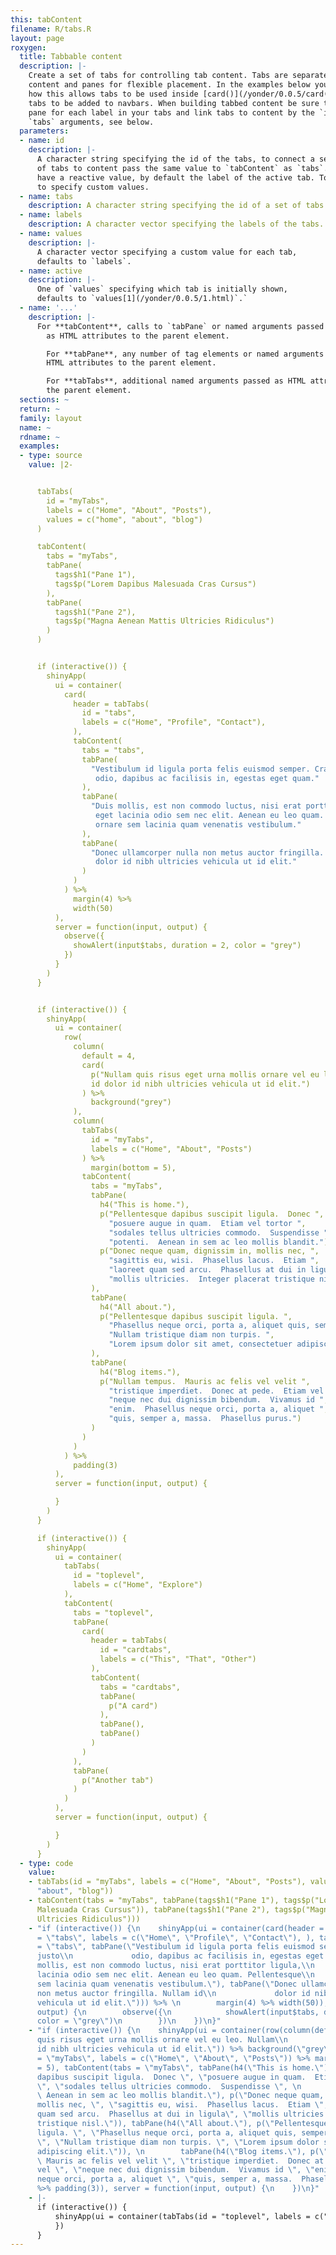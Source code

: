 ```yaml
---
this: tabContent
filename: R/tabs.R
layout: page
roxygen:
  title: Tabbable content
  description: |-
    Create a set of tabs for controlling tab content. Tabs are separated from
    content and panes for flexible placement. In the examples below you can see
    how this allows tabs to be used inside [card()](/yonder/0.0.5/card().html)s. The flexibility also allows
    tabs to be added to navbars. When building tabbed content be sure to create a
    pane for each label in your tabs and link tabs to content by the `id` and
    `tabs` arguments, see below.
  parameters:
  - name: id
    description: |-
      A character string specifying the id of the tabs, to connect a set
      of tabs to content pass the same value to `tabContent` as `tabs`. Tabs do
      have a reactive value, by default the label of the active tab. To `values`
      to specify custom values.
  - name: tabs
    description: A character string specifying the id of a set of tabs.
  - name: labels
    description: A character vector specifying the labels of the tabs.
  - name: values
    description: |-
      A character vector specifying a custom value for each tab,
      defaults to `labels`.
  - name: active
    description: |-
      One of `values` specifying which tab is initially shown,
      defaults to `values[1](/yonder/0.0.5/1.html)`.`
  - name: '...'
    description: |-
      For **tabContent**, calls to `tabPane` or named arguments passed
        as HTML attributes to the parent element.

        For **tabPane**, any number of tag elements or named arguments passed as
        HTML attributes to the parent element.

        For **tabTabs**, additional named arguments passed as HTML attributes to
        the parent element.
  sections: ~
  return: ~
  family: layout
  name: ~
  rdname: ~
  examples:
  - type: source
    value: |2-


      tabTabs(
        id = "myTabs",
        labels = c("Home", "About", "Posts"),
        values = c("home", "about", "blog")
      )

      tabContent(
        tabs = "myTabs",
        tabPane(
          tags$h1("Pane 1"),
          tags$p("Lorem Dapibus Malesuada Cras Cursus")
        ),
        tabPane(
          tags$h1("Pane 2"),
          tags$p("Magna Aenean Mattis Ultricies Ridiculus")
        )
      )


      if (interactive()) {
        shinyApp(
          ui = container(
            card(
              header = tabTabs(
                id = "tabs",
                labels = c("Home", "Profile", "Contact"),
              ),
              tabContent(
                tabs = "tabs",
                tabPane(
                  "Vestibulum id ligula porta felis euismod semper. Cras justo
                   odio, dapibus ac facilisis in, egestas eget quam."
                ),
                tabPane(
                  "Duis mollis, est non commodo luctus, nisi erat porttitor ligula,
                   eget lacinia odio sem nec elit. Aenean eu leo quam. Pellentesque
                   ornare sem lacinia quam venenatis vestibulum."
                ),
                tabPane(
                  "Donec ullamcorper nulla non metus auctor fringilla. Nullam id
                   dolor id nibh ultricies vehicula ut id elit."
                )
              )
            ) %>%
              margin(4) %>%
              width(50)
          ),
          server = function(input, output) {
            observe({
              showAlert(input$tabs, duration = 2, color = "grey")
            })
          }
        )
      }


      if (interactive()) {
        shinyApp(
          ui = container(
            row(
              column(
                default = 4,
                card(
                  p("Nullam quis risus eget urna mollis ornare vel eu leo. Nullam
                  id dolor id nibh ultricies vehicula ut id elit.")
                ) %>%
                  background("grey")
              ),
              column(
                tabTabs(
                  id = "myTabs",
                  labels = c("Home", "About", "Posts")
                ) %>%
                  margin(bottom = 5),
                tabContent(
                  tabs = "myTabs",
                  tabPane(
                    h4("This is home."),
                    p("Pellentesque dapibus suscipit ligula.  Donec ",
                      "posuere augue in quam.  Etiam vel tortor ",
                      "sodales tellus ultricies commodo.  Suspendisse ",
                      "potenti.  Aenean in sem ac leo mollis blandit."),
                    p("Donec neque quam, dignissim in, mollis nec, ",
                      "sagittis eu, wisi.  Phasellus lacus.  Etiam ",
                      "laoreet quam sed arcu.  Phasellus at dui in ligula",
                      "mollis ultricies.  Integer placerat tristique nisl.")
                  ),
                  tabPane(
                    h4("All about."),
                    p("Pellentesque dapibus suscipit ligula. ",
                      "Phasellus neque orci, porta a, aliquet quis, semper a, massa. ",
                      "Nullam tristique diam non turpis. ",
                      "Lorem ipsum dolor sit amet, consectetuer adipiscing elit.")
                  ),
                  tabPane(
                    h4("Blog items."),
                    p("Nullam tempus.  Mauris ac felis vel velit ",
                      "tristique imperdiet.  Donec at pede.  Etiam vel ",
                      "neque nec dui dignissim bibendum.  Vivamus id ",
                      "enim.  Phasellus neque orci, porta a, aliquet ",
                      "quis, semper a, massa.  Phasellus purus.")
                  )
                )
              )
            ) %>%
              padding(3)
          ),
          server = function(input, output) {

          }
        )
      }

      if (interactive()) {
        shinyApp(
          ui = container(
            tabTabs(
              id = "toplevel",
              labels = c("Home", "Explore")
            ),
            tabContent(
              tabs = "toplevel",
              tabPane(
                card(
                  header = tabTabs(
                    id = "cardtabs",
                    labels = c("This", "That", "Other")
                  ),
                  tabContent(
                    tabs = "cardtabs",
                    tabPane(
                      p("A card")
                    ),
                    tabPane(),
                    tabPane()
                  )
                )
              ),
              tabPane(
                p("Another tab")
              )
            )
          ),
          server = function(input, output) {

          }
        )
      }
  - type: code
    value:
    - tabTabs(id = "myTabs", labels = c("Home", "About", "Posts"), values = c("home",
      "about", "blog"))
    - tabContent(tabs = "myTabs", tabPane(tags$h1("Pane 1"), tags$p("Lorem Dapibus
      Malesuada Cras Cursus")), tabPane(tags$h1("Pane 2"), tags$p("Magna Aenean Mattis
      Ultricies Ridiculus")))
    - "if (interactive()) {\n    shinyApp(ui = container(card(header = tabTabs(id
      = \"tabs\", labels = c(\"Home\", \"Profile\", \"Contact\"), ), tabContent(tabs
      = \"tabs\", tabPane(\"Vestibulum id ligula porta felis euismod semper. Cras
      justo\\n             odio, dapibus ac facilisis in, egestas eget quam.\"), tabPane(\"Duis
      mollis, est non commodo luctus, nisi erat porttitor ligula,\\n             eget
      lacinia odio sem nec elit. Aenean eu leo quam. Pellentesque\\n             ornare
      sem lacinia quam venenatis vestibulum.\"), tabPane(\"Donec ullamcorper nulla
      non metus auctor fringilla. Nullam id\\n             dolor id nibh ultricies
      vehicula ut id elit.\"))) %>% \n        margin(4) %>% width(50)), server = function(input,
      output) {\n        observe({\n            showAlert(input$tabs, duration = 2,
      color = \"grey\")\n        })\n    })\n}"
    - "if (interactive()) {\n    shinyApp(ui = container(row(column(default = 4, card(p(\"Nullam
      quis risus eget urna mollis ornare vel eu leo. Nullam\\n            id dolor
      id nibh ultricies vehicula ut id elit.\")) %>% background(\"grey\")), column(tabTabs(id
      = \"myTabs\", labels = c(\"Home\", \"About\", \"Posts\")) %>% margin(bottom
      = 5), tabContent(tabs = \"myTabs\", tabPane(h4(\"This is home.\"), p(\"Pellentesque
      dapibus suscipit ligula.  Donec \", \"posuere augue in quam.  Etiam vel tortor
      \", \"sodales tellus ultricies commodo.  Suspendisse \", \n        \"potenti.
      \ Aenean in sem ac leo mollis blandit.\"), p(\"Donec neque quam, dignissim in,
      mollis nec, \", \"sagittis eu, wisi.  Phasellus lacus.  Etiam \", \"laoreet
      quam sed arcu.  Phasellus at dui in ligula\", \"mollis ultricies.  Integer placerat
      tristique nisl.\")), tabPane(h4(\"All about.\"), p(\"Pellentesque dapibus suscipit
      ligula. \", \"Phasellus neque orci, porta a, aliquet quis, semper a, massa.
      \", \"Nullam tristique diam non turpis. \", \"Lorem ipsum dolor sit amet, consectetuer
      adipiscing elit.\")), \n        tabPane(h4(\"Blog items.\"), p(\"Nullam tempus.
      \ Mauris ac felis vel velit \", \"tristique imperdiet.  Donec at pede.  Etiam
      vel \", \"neque nec dui dignissim bibendum.  Vivamus id \", \"enim.  Phasellus
      neque orci, porta a, aliquet \", \"quis, semper a, massa.  Phasellus purus.\")))))
      %>% padding(3)), server = function(input, output) {\n    })\n}"
    - |-
      if (interactive()) {
          shinyApp(ui = container(tabTabs(id = "toplevel", labels = c("Home", "Explore")), tabContent(tabs = "toplevel", tabPane(card(header = tabTabs(id = "cardtabs", labels = c("This", "That", "Other")), tabContent(tabs = "cardtabs", tabPane(p("A card")), tabPane(), tabPane()))), tabPane(p("Another tab")))), server = function(input, output) {
          })
      }
---
```


